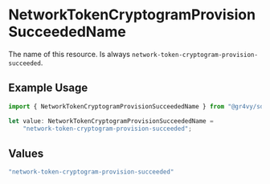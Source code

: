 # NetworkTokenCryptogramProvisionSucceededName

The name of this resource. Is always `network-token-cryptogram-provision-succeeded`.

## Example Usage

```typescript
import { NetworkTokenCryptogramProvisionSucceededName } from "@gr4vy/sdk/models/components";

let value: NetworkTokenCryptogramProvisionSucceededName =
    "network-token-cryptogram-provision-succeeded";
```

## Values

```typescript
"network-token-cryptogram-provision-succeeded"
```